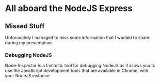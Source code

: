 # All aboard the NodeJS Express

## Missed Stuff

Unforunately I managed to miss some information that I wanted to share during my presentation.

### Debugging NodeJS

Node-Inspector is a fantastic tool for debugging NodeJS as it allows you to use the JavaScript development tools that are available in Chrome, with your NodeJS instance.
